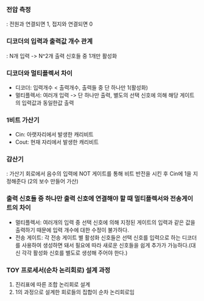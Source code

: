 ### 전압 측정
: 전원과 연결되면 1, 접지와 연결되면 0

### 디코더의 입력과 출력값 개수 관계
: N개 입력 -> N^2개 출력 신호들 중 1개만 활성화

### 디코더와 멀티플렉서 차이
- 디코더: 입력개수 < 출력개수, 출력들 중 단 하나만 1(활성화)
- 멀티플렉서: 여러개 입력 -> 단 하나만 출력, 별도의 선택 신호에 의해 해당 게이트의 입력값과 동일한값 출력

### 1비트 가산기
- Cin: 아랫자리에서 발생한 캐리비트
- Cout: 현재 자리에서 발생한 캐리비트

### 감산기
: 가산기 회로에서 음수의 입력에 NOT 게이트를 통해 비트 반전을 시킨 후 Cin에 1을 지정해준다 (2의 보수 만들어 가산)

### 출력 신호들 중 하나만 출력 신호에 연결해야 할 때 멀티플렉서와 전송게이트의 차이
- 멀티플렉서: 여러개의 입력 중 선택 신호에 의해 지정된 게이트의 입력과 같은 값을 출력하기 때문에 입력 개수에 대한 수정이 불가하다.
- 전송 게이트: 각 전송 게이트 별 활성화 신호들은 선택 신호를 입력으로 하는 디코더를 사용하여 생성하면 돼서 필요에 따라 새로운 신호들을 쉽게 추가가 가능하다.(대신 각각 활성화 신호를 별도로 생성해 주어야 한다.)

### TOY 프로세서(순차 논리회로) 설계 과정
1. 진리표에 따른 조합 논리회로 설계
2. 1의 과정으로 설계한 회로들의 집합이 순차 논리회로임
